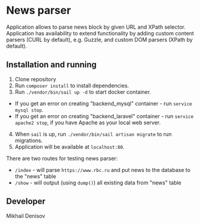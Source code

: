 # News parser
Application allows to parse news block by given URL and XPath selector.
Application has availability to extend functionality by adding custom content parsers (CURL by default), e.g. Guzzle, and custom DOM parsers (XPath by default).

## Installation and running
1. Clone repository
2. Run `composer install` to install dependencies.
3. Run `./vendor/bin/sail up -d` to start docker container.
- If you get an error on creating "backend_mysql" container - run `service mysql stop`.
- If you get an error on creating "backend_laravel" container - run `service apache2 stop`, if you have Apache as your local web server.

4. When `sail` is up, run `./vendor/bin/sail artisan migrate` to run migrations.
5. Application will be available at `localhost:80`.

There are two routes for testing news parser:
- `/index` - will parse `https://www.rbc.ru` and put news to the database to the "news" table
- `/show` - will output (using `dump()`) all existing data from "news" table

## Developer

Mikhail Denisov
